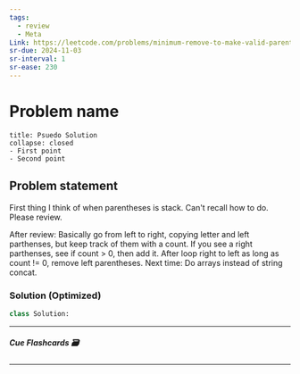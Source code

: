 ```yaml
---
tags:
  - review
  - Meta
Link: https://leetcode.com/problems/minimum-remove-to-make-valid-parentheses/?envType=company&envId=facebook&favoriteSlug=facebook-three-months
sr-due: 2024-11-03
sr-interval: 1
sr-ease: 230
---
```


# Problem name
```ad-tldr
title: Psuedo Solution
collapse: closed
- First point
- Second point
```
## Problem statement
First thing I think of when parentheses is stack. 
Can't recall how to do. Please review.

After review:
Basically go from left to right, copying letter and left parthenses, but keep track of them with a count. If you see a right parthenses, see if count > 0, then add it.
After loop right to left as long as count != 0, remove left parentheses.
Next time: Do arrays instead of string concat.


### Solution (Optimized)
```python
class Solution:

```

---
##### Cue Flashcards 🗃

---
